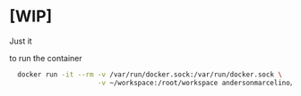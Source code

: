 # [WIP]
Just it


to run the container
```bash
  docker run -it --rm -v /var/run/docker.sock:/var/run/docker.sock \
                      -v ~/workspace:/root/workspace andersonmarcelino/devenv
```
